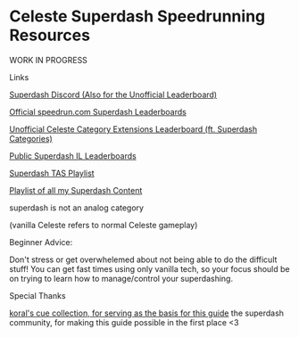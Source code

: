 # Celeste Superdash Speedrunning Resources

WORK IN PROGRESS

Links

[Superdash Discord (Also for the Unofficial Leaderboard)](https://discord.gg/ZGRt3bdMp2)

[Official speedrun.com Superdash Leaderboards](https://www.speedrun.com/celeste_category_extensions#Super_Dash)

[Unofficial Celeste Category Extensions Leaderboard (ft. Superdash Categories)](https://docs.google.com/spreadsheets/d/1MuEWE0IE50u6bxN3gVRS83-liA4zTVeQv0RHUXZyHDs)

[Public Superdash IL Leaderboards](https://docs.google.com/spreadsheets/d/1P5WfwPfDQow9hSvGoALLxPqzdPzSaNFkYEhqJ3AQv2I)

[Superdash TAS Playlist](https://www.youtube.com/playlist?list=PLUg8OPRIDJlLOl2DR7WBbzRliHCRGUpg8)

[Playlist of all my Superdash Content](https://www.youtube.com/playlist?list=PLUg8OPRIDJlLMvJzyVb3q6pSclISfufim)



superdash is not an analog category

(vanilla Celeste refers to normal Celeste gameplay)

Beginner Advice:

Don't stress or get overwhelemed about not being able to do the difficult stuff! You can get fast times using only vanilla tech, so your focus should be on trying to learn how to manage/control your superdashing.


Special Thanks

[koral's cue collection, for serving as the basis for this guide](https://github.com/koralreeef/anypercent-cuecollection)
the superdash community, for making this guide possible in the first place <3
